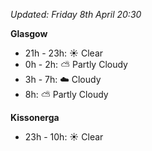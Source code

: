 *Updated: Friday 8th April 20:30*

**Glasgow**

* 21h - 23h: :sunny: Clear
* 0h - 2h: :partly_sunny: Partly Cloudy
* 3h - 7h: :cloud: Cloudy
* 8h: :partly_sunny: Partly Cloudy

**Kissonerga**

* 23h - 10h: :sunny: Clear
